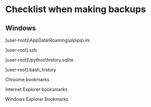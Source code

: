 # Checklist when making backups

## Windows

[user-root]\AppData\Roaming\pip\pip.ini

[user-root]\.ssh

[user-root]\ipython\history.sqlite

[user-root]\.bash_history

Chroome bookmarks

Internet Explorer booksmarks

Windows Explorer Bookmarks

